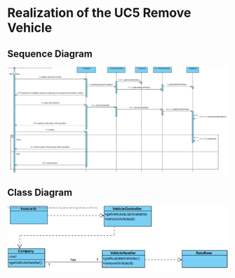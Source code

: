 # Realization of the UC5 Remove Vehicle

##	Sequence Diagram

![SD_UC5.png](SD_UC5.png)

##	Class Diagram

![CD_UC5.png](CD_UC5.png)